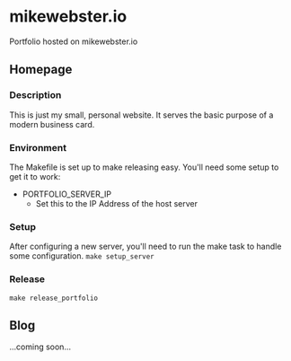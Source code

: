 # mikewebster.io
Portfolio hosted on mikewebster.io

## Homepage

### Description
This is just my small, personal website. It serves the basic purpose of a modern business card.

### Environment
The Makefile is set up to make releasing easy.  You'll need some setup to get it to work:
- PORTFOLIO_SERVER_IP
    - Set this to the IP Address of the host server

### Setup
After configuring a new server, you'll need to run the make task to handle some configuration.
`make setup_server`

### Release
`make release_portfolio`


## Blog

...coming soon...